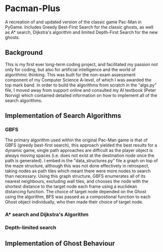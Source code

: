 # Pacman-Plus
A recreation of and updated version of the classic game Pac-Man in PyGame. Includes Greedy Best-First Search for the classic ghosts, as well as A* search, Dijkstra's algorithm and limited Depth-First Search for the new ghosts.

## Background
This is my first ever long-term coding project, and facilitated my passion not only for coding, but also for artificial intelligence and the world of algorithmic thinking. This was built for the non-exam assessment component of my Computer Science A-level, of which I was awarded the top mark band. In order to build the algorithms from scratch in the "algs.py" file, I moved away from support online and consulted my AI textbook (Peter Norvig) which contained detailed information on how to implement all of the search algorithms.

## Implementation of Search Algorithms

### GBFS
The primary algorithm used within the original Pac-Man game is that of GBFS (greedy best-first search), this approach yielded the best results for a dynamic game, single path approaches are difficult as the player object is always moving spaces (i.e. does not exist at the destination node once the path is generated). I embed in the "data_structures.py" file a graph on top of the maze structure, although this was not done effectively in retrospect, taking nodes as path tiles which meant there were more nodes to search than necessary. Using this graph structure, GBFS enumerates all of its nearest neighbours, excluding wall tiles, and chooses the node with the shortest distance to the target node each frame using a euclidean distancing function. The choice of target node depended on the Ghost using the algorithm, BFS was passed as a compostional function to each Ghost object individually, who then made their choice of target node.

### A* search and Dijkstra's Algorithm

### Depth-limited search

## Implementation of Ghost Behaviour
